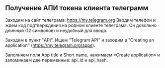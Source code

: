 ## Получение АПИ токена клиента телеграмм
Заходим на сайт телеграма: https://my.telegram.org
Вводим телефон и ждем код подтверждения на родном клиенте телеграма. Он довольно длинный (12 символов) и неудобный для ввода.


Заходим в пункт "API". Ищем "Telegram API" и заходим в "Creating an application" (https://my.telegram.org/apps).


Заполняем поля App title и Short name, нажимаем «Create application» и запоминаем две переменные: api_id и api_hash.
